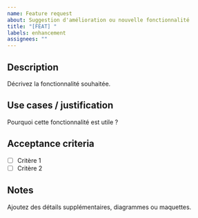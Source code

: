 ```yaml
---
name: Feature request
about: Suggestion d'amélioration ou nouvelle fonctionnalité
title: "[FEAT] "
labels: enhancement
assignees: ""
---
```


## Description

Décrivez la fonctionnalité souhaitée.

## Use cases / justification

Pourquoi cette fonctionnalité est utile ?

## Acceptance criteria

- [ ] Critère 1
- [ ] Critère 2

## Notes

Ajoutez des détails supplémentaires, diagrammes ou maquettes.
